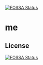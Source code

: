 [![FOSSA Status](https://app.fossa.com/api/projects/git%2Bgithub.com%2Fjustmalaaa%2Fme.svg?type=shield)](https://app.fossa.com/projects/git%2Bgithub.com%2Fjustmalaaa%2Fme?ref=badge_shield)

# me

## License
[![FOSSA Status](https://app.fossa.com/api/projects/git%2Bgithub.com%2Fjustmalaaa%2Fme.svg?type=large)](https://app.fossa.com/projects/git%2Bgithub.com%2Fjustmalaaa%2Fme?ref=badge_large)